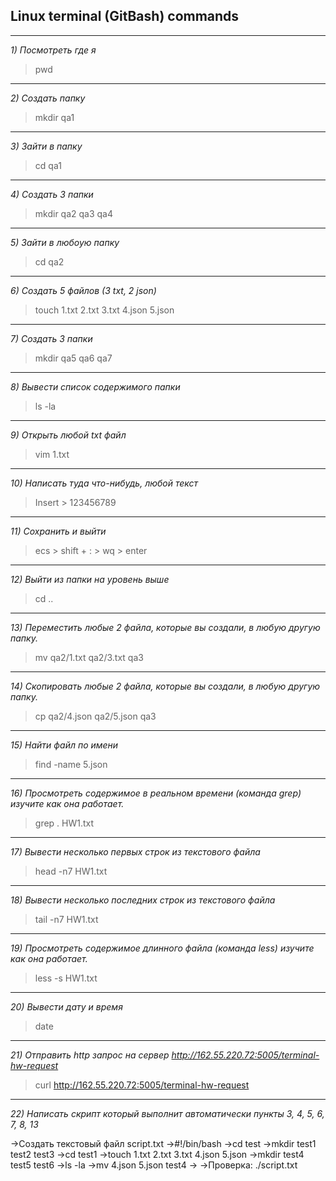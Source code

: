 ## Linux terminal (GitBash) commands
---
*1) Посмотреть где я*

 >pwd
---
*2) Создать папку* 

>mkdir qa1
---
*3) Зайти в папку*

>cd qa1
---
*4) Создать 3 папки*

>mkdir qa2 qa3 qa4
---
*5) Зайти в любоую папку*

>cd qa2
---
*6) Создать 5 файлов (3 txt, 2 json)*

>touch 1.txt 2.txt 3.txt 4.json 5.json
---
*7) Создать 3 папки*

>mkdir qa5 qa6 qa7
---
*8) Вывести список содержимого папки*

>ls -la
---
*9) Открыть любой txt файл*

>vim 1.txt
---
*10) Написать туда что-нибудь, любой текст*

>Insert > 123456789
---
*11) Сохранить и выйти*

>ecs > shift + : > wq > enter
---
*12) Выйти из папки на уровень выше*

>cd ..
---
*13) Переместить любые 2 файла, которые вы создали, в любую другую папку.*

>mv qa2/1.txt qa2/3.txt qa3
---
*14) Скопировать любые 2 файла, которые вы создали, в любую другую папку.*

>cp qa2/4.json qa2/5.json qa3
---
*15) Найти файл по имени*

>find -name 5.json
---
*16) Просмотреть содержимое в реальном времени (команда grep) изучите как она работает.*

>grep . HW1.txt
---
*17) Вывести несколько первых строк из текстового файла*

>head -n7 HW1.txt
---
*18) Вывести несколько последних строк из текстового файла*

>tail -n7 HW1.txt
---
*19) Просмотреть содержимое длинного файла (команда less) изучите как она работает.*

>less -s HW1.txt
---
*20) Вывести дату и время*

>date
---
*21) Отправить http запрос на сервер http://162.55.220.72:5005/terminal-hw-request*

>curl http://162.55.220.72:5005/terminal-hw-request
---
*22) Написать скрипт который выполнит автоматически пункты 3, 4, 5, 6, 7, 8, 13*

->Создать текстовый файл script.txt
->#!/bin/bash
->cd test
->mkdir test1 test2 test3
->cd test1
->touch 1.txt 2.txt 3.txt 4.json 5.json
->mkdir test4 test5 test6
->ls -la
->mv 4.json 5.json test4
->
->Проверка: ./script.txt

